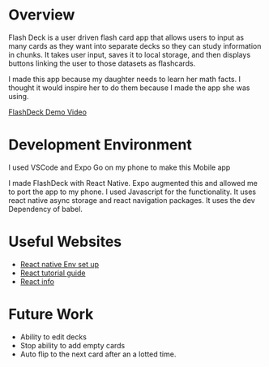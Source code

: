 # Overview


Flash Deck is a user driven flash card app that allows users to input as many cards as they want into separate decks so they can study information in chunks. It takes user input, saves it to local storage, and then displays buttons linking the user to those datasets as flashcards. 

I made this app because my daughter needs to learn her math facts. I thought it would inspire her to do them because I made the app she was using.


[FlashDeck Demo Video](https://www.youtube.com/watch?v=r4qBs6bNviE)

# Development Environment

I used VSCode and Expo Go on my phone to make this Mobile app

I made FlashDeck with React Native. Expo augmented this and allowed me to port the app to my phone. I used Javascript for the functionality. It uses react native async storage and react navigation packages. It uses the dev Dependency of babel.

# Useful Websites

* [React native Env set up](https://reactnative.dev/docs/environment-setup)
* [React tutorial guide](https://www.tutorialspoint.com/react_native/react_native_quick_guide.htm)
* [React info](https://codehs.com/documentation/new/react-native)

# Future Work

* Ability to edit decks
* Stop ability to add empty cards
* Auto flip to the next card after an a lotted time.